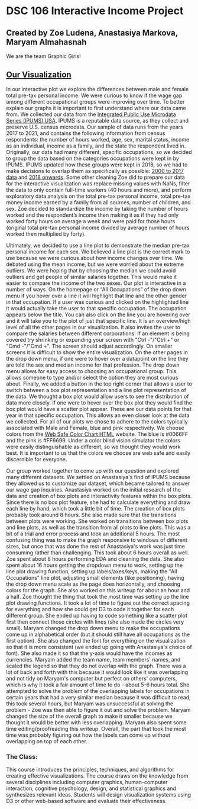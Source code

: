 # DSC 106 Interactive Income Project

## Created by Zoe Ludena, Anastasiya Markova, Maryam Almahasnah

We are the team Graphic Girls!

## <a href="https://zoeludena.github.io/dsc106-Interactive-Income/">Our Visualization</a>

In our interactive plot we explore the differences between male and female total pre-tax personal income. We were curious to know if the wage gap among different occupational groups were improving over time. To better explain our graphs it is important to first understand where our data came from. We collected our data from the <a href="https://usa.ipums.org/usa/">Integrated Public Use Microdata Series (IPUMS) USA</a>. IPUMS is a reputable data source, as they collect and preserve U.S. census microdata. Our sample of data runs from the years 2017 to 2021, and contains the following information from census respondents: the number of hours worked, age, sex, marital status, income as an individual, income as a family, and the state the respondent lived in. Originally, our data had many different, specific occupations, so we decided to group the data based on the categories occupations were kept in by IPUMS. IPUMS updated how these groups were kept in 2018, so we had to make decisions to overlap them as specifically as possible: <a href = "https://usa.ipums.org/usa/volii/occ_acs.shtml">2000 to 2017 data</a> and <a href = "https://usa.ipums.org/usa/volii/occ2018.shtml">2018 onwards</a>. Some other cleaning Zoe did to prepare our data for the interactive visualization was replace missing values with NaNs, filter the data to only contain full-time workers (40 hours and more), and perform exploratory data analysis on the total pre-tax personal income, total pre-tax money income earned by a family from all sources, number of children, and sex. Zoe decided to standardize the income by taking the number of hours worked and the respondent’s income then making it as if they had only worked forty hours on average a week and were paid for those hours (original total pre-tax personal income divided by average number of hours worked then multiplied by forty).


Ultimately, we decided to use a line plot to demonstrate the median pre-tax personal income for each sex. We believed a line plot is the correct mark to use because we were curious about how income changes over time. We debated using the mean income, but we were worried about the extreme outliers. We were hoping that by choosing the median we could avoid outliers and get people of similar salaries together. This would make it easier to compare the income of the two sexes. Our plot is interactive in a number of ways. On the homepage or “All Occupations” of the drop down menu if you hover over a line it will highlight that line and the other gender in that occupation. If a user was curious and clicked on the highlighted line it would actually take the user to that specific occupation. The occupation appears below the title. You can also click on the line you are hovering over and it will take you to the plot of just that specific line. It is an overview/high level of all the other pages in our visualization. It also invites the user to compare the salaries between different corporations. If an element is being covered try shrinking or expanding your screen with "Ctrl -"/"Ctrl +" or "Cmd -"/"Cmd +". The screen should adjust accordingly. On smaller screens it is difficult to show the entire visualization. On the other pages in the drop down menu, if one were to hover over a datapoint on the line they are told the sex and median income for that profession. The drop down menu allows for easy access to choosing an occupational group. This allows someone to type and/or select the option they are most curious about. Finally, we added a button in the top right corner that allows a user to switch between a box plot representation and a line plot representation of the data. We thought a box plot would allow users to see the distribution of data more closely. If one were to hover over the box plot they would find the box plot would have a scatter plot appear. These are our data points for that year in that specific occupation. This allows an even closer look at the data we collected. For all of our plots we chose to adhere to the colors typically associated with Male and Female, blue and pink respectively. We choose colors from the <a href = "https://htmlcolorcodes.com/color-chart/web-safe-color-chart/">Web Safe Color Chart HTML</a> website. The blue is #0066FF and the pink is #FF6699. Under a color blind vision simulator the colors were easily distinguishable as different, so we thought they would work best. It is important to us that the colors we choose are web safe and easily discernible for everyone.


Our group worked together to come up with our question and explored many different datasets. We settled on Anastasiya's find of IPUMS because they allowed us to customize our dataset, which became tailored to answer our wage gap inquiries. Anastasiya worked on the initial research of the data and creation of box plots and interactivity features within the box plots. Since there is no box plot feature, she had to calculate everything and draw each line by hand, which took a little bit of time. The creation of box plots probably took around 8 hours. She also made sure that the transitions between plots were working. She worked on transitions between box plots and line plots, as well as the transition from all plots to line plots. This was a bit of a trial and error process and took an additional 5 hours. The most confusing thing was to make the graph responsive to windows of different sizes, but once that was done the rest of Anastasiya's work was just time consuming rather than challenging. This took about 6 hours overall as well. Zoe spent about 8 hours performing EDA and cleaning the data. She also spent about 16 hours getting the dropdown menu to work, setting up the line plot drawing function, setting up labels/axes/keys, making the "All Occupations" line plot, adjusting small elements (like positioning), having the drop down menu scale as the page does horizontally, and choosing colors for the graph. She also worked on this writeup for about an hour and a half. Zoe thought the thing that took the most time was setting up the line plot drawing functions. It took a lot of time to figure out the correct spacing for everything and how she could get D3 to code it together for each different group. She ended up having to code something like a scatter plot first then connect those circles with lines (she also made the circles very small). Maryam changed the drop down menu to make the occupations come up in alphabetical order (but it should still have all occupations as the first option). She also changed the font for everything on the visualization so that it is more consistent (we ended up going with Anastasiya's choice of font). She also made it so that the y-axis would have the incomes as currencies. Maryam added the team name, team members' names, and scaled the legend so that they do not overlap with the graph. There was a lot of back and forth with this because it would look like it was overlapping and not tidy on Maryam's computer but perfect on others' computers, which is why it took a fair amount of time to do - about 5-6 hours total. She attempted to solve the problem of the overlapping labels for occupations in certain years that had a very similar median because it was difficult to read; this took several hours, but Maryam was unsuccessful at solving the problem - Zoe was then able to figure it out and solve the problem. Maryam changed the size of the overall graph to make it smaller because we thought it would be better with less overlapping. Maryam also spent some time editing/proofreading this writeup. Overall, the part that took the most time was probably figuring out how the labels can come up without overlapping on top of each other.

### The Class:
This course introduces the principles, techniques, and algorithms for creating effective visualizations. The course draws on the knowledge from several disciplines including computer graphics, human-computer interaction, cognitive psychology, design, and statistical graphics and synthesizes relevant ideas. Students will design visualization systems using D3 or other web-based software and evaluate their effectiveness.
